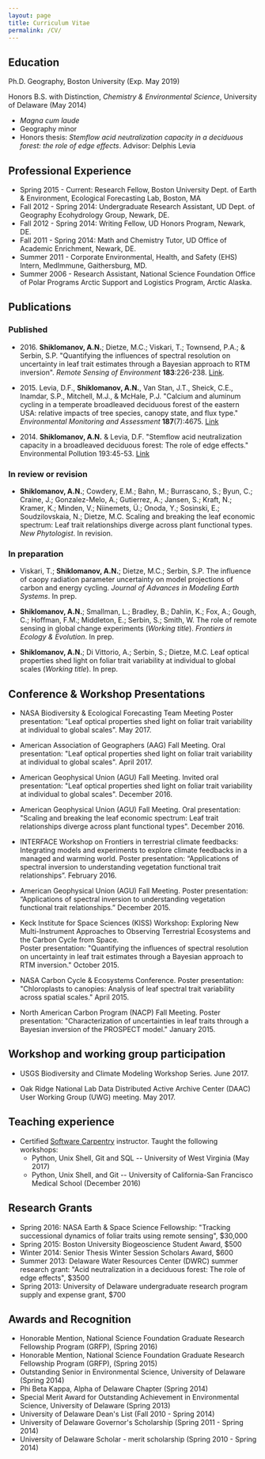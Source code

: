```yaml
---
layout: page
title: Curriculum Vitae
permalink: /CV/
---
```


## Education
Ph.D. Geography, Boston University (Exp. May 2019)

Honors B.S. with Distinction, *Chemistry & Environmental Science*, University of Delaware (May 2014)

* *Magna cum laude*
* Geography minor
* Honors thesis: *Stemflow acid neutralization capacity in a deciduous forest: the role of edge effects*. Advisor: Delphis Levia

## Professional Experience

* Spring 2015 - Current: Research Fellow, Boston University Dept. of Earth & Environment, Ecological Forecasting Lab, Boston, MA
* Fall 2012 - Spring 2014: Undergraduate Research Assistant, UD Dept. of Geography Ecohydrology Group, Newark, DE.
* Fall 2012 - Spring 2014: Writing Fellow, UD Honors Program, Newark, DE.
* Fall 2011 - Spring 2014: Math and Chemistry Tutor, UD Office of Academic Enrichment, Newark, DE.
* Summer 2011 - Corporate Environmental, Health, and Safety (EHS) Intern, MedImmune, Gaithersburg, MD.
* Summer 2006 - Research Assistant, National Science Foundation Office of Polar Programs Arctic Support and Logistics Program, Arctic Alaska.


## Publications

### Published

* 2016\. **Shiklomanov, A.N.**; Dietze, M.C.; Viskari, T.; Townsend, P.A.; & Serbin, S.P. 
"Quantifying the influences of spectral resolution on uncertainty in leaf trait estimates through a Bayesian approach to RTM inversion". 
*Remote Sensing of Environment* **183**:226-238. 
[Link](http://www.sciencedirect.com/science/article/pii/S0034425716302243).

* 2015\. Levia, D.F.,  **Shiklomanov, A.N.**, Van Stan, J.T., Sheick, C.E., Inamdar, S.P., Mitchell, M.J., & McHale, P.J. 
"Calcium and aluminum cycling in a temperate broadleaved deciduous forest of the eastern USA: relative impacts of tree species, canopy state, and flux type." 
*Environmental Monitoring and Assessment* **187**(7):4675. 
[Link](http://link.springer.com/article/10.1007%2Fs10661-015-4675-3)

* 2014\. **Shiklomanov, A.N.** & Levia, D.F. 
"Stemflow acid neutralization capacity in a broadleaved deciduous forest: The role of edge effects." 
Environmental Pollution 193:45-53. 
[Link](http://dx.doi.org/10.1016/j.envpol.2014.06.011)

### In review or revision

* **Shiklomanov, A.N.**; Cowdery, E.M.; Bahn, M.; Burrascano, S.; Byun, C.; Craine, J.; Gonzalez-Melo, A.; Gutierrez, A.; Jansen, S.; Kraft, N.; Kramer, K.; Minden, V.; Niinemets, Ü.; Onoda, Y.; Sosinski, E.; Soudzilovskaia, N.; Dietze, M.C. Scaling and breaking the leaf economic spectrum: Leaf trait relationships diverge across plant functional types. *New Phytologist*. In revision.

### In preparation

* Viskari, T.; **Shiklomanov, A.N.**; Dietze, M.C.; Serbin, S.P. The influence of caopy radiation parameter uncertainty on model projections of carbon and energy cycling. *Journal of Advances in Modeling Earth Systems*. In prep.

* **Shiklomanov, A.N.**; Smallman, L.; Bradley, B.; Dahlin, K.; Fox, A.; Gough, C.; Hoffman, F.M.; Middleton, E.; Serbin, S.; Smith, W. The role of remote sensing in global change experiments (*Working title*). *Frontiers in Ecology & Evolution*. In prep.

* **Shiklomanov, A.N.**; Di Vittorio, A.; Serbin, S.; Dietze, M.C. Leaf optical properties shed light on foliar trait variability at individual to global scales (*Working title*). In prep.

## Conference & Workshop Presentations

* NASA Biodiversity & Ecological Forecasting Team Meeting
Poster presentation: "Leaf optical properties shed light on foliar trait variability at individual to global scales".
May 2017.

* American Association of Geographers (AAG) Fall Meeting.
Oral presentation: "Leaf optical properties shed light on foliar trait variability at individual to global scales".
April 2017.

* American Geophysical Union (AGU) Fall Meeting.
Invited oral presentation: "Leaf optical properties shed light on foliar trait variability at individual to global scales".
December 2016.

* American Geophysical Union (AGU) Fall Meeting.
Oral presentation: "Scaling and breaking the leaf economic spectrum: Leaf trait relationships diverge across plant functional types".
December 2016.

* INTERFACE Workshop on Frontiers in terrestrial climate feedbacks: Integrating models and experiments to explore climate feedbacks in a managed and warming world. 
Poster presentation: “Applications of spectral inversion to understanding vegetation functional trait relationships”. 
February 2016.

* American Geophysical Union (AGU) Fall Meeting. 
Poster presentation: “Applications of spectral inversion to understanding vegetation functional trait relationships.” 
December 2015.

* Keck Institute for Space Sciences (KISS) Workshop: Exploring New Multi-Instrument Approaches to Observing Terrestrial Ecosystems and the Carbon Cycle from Space.  
Poster presentation: "Quantifying the influences of spectral resolution on uncertainty in leaf trait estimates through a Bayesian approach to RTM inversion." 
October 2015.

* NASA Carbon Cycle & Ecosystems Conference. 
Poster presentation: "Chloroplasts to canopies: Analysis of leaf spectral trait variability across spatial scales." 
April 2015.

* North American Carbon Program (NACP) Fall Meeting. 
Poster presentation: "Characterization of uncertainties in leaf traits through a Bayesian inversion of the PROSPECT model." 
January 2015. 


## Workshop and working group participation

* USGS Biodiversity and Climate Modeling Workshop Series.
June 2017.

* Oak Ridge National Lab Data Distributed Active Archive Center (DAAC) User Working Group (UWG) meeting. 
May 2017.


## Teaching experience

* Certified [Software Carpentry](software-carpentry.org) instructor. Taught the following workshops:
    - Python, Unix Shell, Git and SQL -- University of West Virginia (May 2017)
    - Python, Unix Shell, and Git -- University of California-San Francisco Medical School (December 2016)

## Research Grants

* Spring 2016: NASA Earth & Space Science Fellowship: "Tracking successional dynamics of foliar traits using remote sensing", \$30,000
* Spring 2015: Boston University Biogeoscience Student Award, \$500
* Winter 2014: Senior Thesis Winter Session Scholars Award, \$600
* Summer 2013: Delaware Water Resources Center (DWRC) summer research grant: "Acid neutralization in a deciduous forest: The role of edge effects", \$3500
* Spring 2013: University of Delaware undergraduate research program supply and expense grant, \$700


## Awards and Recognition

* Honorable Mention, National Science Foundation Graduate Research Fellowship Program (GRFP), (Spring 2016)
* Honorable Mention, National Science Foundation Graduate Research Fellowship Program (GRFP), (Spring 2015)
* Outstanding Senior in Environmental Science, University of Delaware (Spring 2014)
* Phi Beta Kappa, Alpha of Delaware Chapter (Spring 2014)
* Special Merit Award for Outstanding Achievement in Environmental Science, University of Delaware (Spring 2013)
* University of Delaware Dean's List (Fall 2010 - Spring 2014)
* University of Delaware Governor's Scholarship (Spring 2011 - Spring 2014)
* University of Delaware Scholar - merit scholarship (Spring 2010 - Spring 2014)
